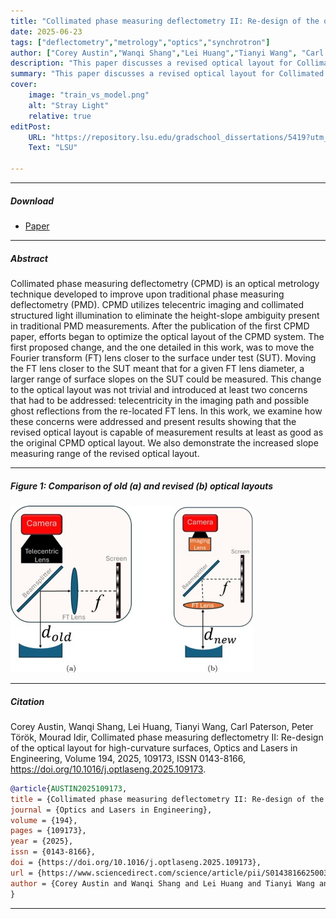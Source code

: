 ```yaml
---
title: "Collimated phase measuring deflectometry II: Re-design of the optical layout for high-curvature surfaces" 
date: 2025-06-23
tags: ["deflectometry","metrology","optics","synchrotron"]
author: ["Corey Austin","Wanqi Shang","Lei Huang","Tianyi Wang", "Carl Paterson", "Peter Török", "Mourad Idir"]
description: "This paper discusses a revised optical layout for Collimated Phase Measuring Deflectometry in order to increase the slope measuring range." 
summary: "This paper discusses a revised optical layout for Collimated Phase Measuring Deflectometry in order to increase the slope measuring range." 
cover:
    image: "train_vs_model.png"
    alt: "Stray Light"
    relative: true
editPost:
    URL: "https://repository.lsu.edu/gradschool_dissertations/5419?utm_source=repository.lsu.edu%2Fgradschool_dissertations%2F5419&utm_medium=PDF&utm_campaign=PDFCoverPages"
    Text: "LSU"

---
```


---

##### Download

+ [Paper](cpmd_II.pdf)


---

##### Abstract

Collimated phase measuring deflectometry (CPMD) is an optical metrology technique developed to improve upon traditional phase measuring deflectometry (PMD). CPMD utilizes telecentric imaging and collimated structured light illumination to eliminate the height-slope ambiguity present in traditional PMD measurements. After the publication of the first CPMD paper, efforts began to optimize the optical layout of the CPMD system. The first proposed change, and the one detailed in this work, was to move the Fourier transform (FT) lens closer to the surface under test (SUT). Moving the FT lens closer to the SUT meant that for a given FT lens diameter, a larger range of surface slopes on the SUT could be measured. This change to the optical layout was not trivial and introduced at least two concerns that had to be addressed: telecentricity in the imaging path and possible ghost reflections from the re-located FT lens. In this work, we examine how these concerns were addressed and present results showing that the revised optical layout is capable of measurement results at least as good as the original CPMD optical layout. We also demonstrate the increased slope measuring range of the revised optical layout.

---

##### Figure 1: Comparison of old (a) and revised (b) optical layouts

![](paper1.png)

---

##### Citation

Corey Austin, Wanqi Shang, Lei Huang, Tianyi Wang, Carl Paterson, Peter Török, Mourad Idir,
Collimated phase measuring deflectometry II: Re-design of the optical layout for high-curvature surfaces,
Optics and Lasers in Engineering,
Volume 194,
2025,
109173,
ISSN 0143-8166,
https://doi.org/10.1016/j.optlaseng.2025.109173.

```BibTeX
@article{AUSTIN2025109173,
title = {Collimated phase measuring deflectometry II: Re-design of the optical layout for high-curvature surfaces},
journal = {Optics and Lasers in Engineering},
volume = {194},
pages = {109173},
year = {2025},
issn = {0143-8166},
doi = {https://doi.org/10.1016/j.optlaseng.2025.109173},
url = {https://www.sciencedirect.com/science/article/pii/S0143816625003586},
author = {Corey Austin and Wanqi Shang and Lei Huang and Tianyi Wang and Carl Paterson and Peter Török and Mourad Idir},
}
```

---